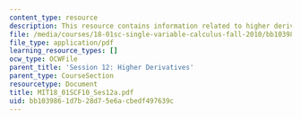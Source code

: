 ```yaml
---
content_type: resource
description: This resource contains information related to higher derivatives.
file: /media/courses/18-01sc-single-variable-calculus-fall-2010/bb1039861d7b28d75e6acbedf497639c_MIT18_01SCF10_Ses12a.pdf
file_type: application/pdf
learning_resource_types: []
ocw_type: OCWFile
parent_title: 'Session 12: Higher Derivatives'
parent_type: CourseSection
resourcetype: Document
title: MIT18_01SCF10_Ses12a.pdf
uid: bb103986-1d7b-28d7-5e6a-cbedf497639c
---
```

